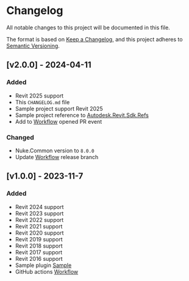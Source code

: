 # Changelog

All notable changes to this project will be documented in this file.

The format is based on [Keep a Changelog](https://keepachangelog.com/en/1.1.0/),
and this project adheres to [Semantic Versioning](https://semver.org/spec/v2.0.0.html).

## [v2.0.0] - 2024-04-11

### Added

- Revit 2025 support
- This `CHANGELOG.md` file
- Sample project support Revit 2025
- Sample project reference to [Autodesk.Revit.Sdk.Refs](https://github.com/dosymep/Autodesk.Revit.Sdk.Refs)
- Add to [Workflow](.github/workflows/main.yml) opened PR event

### Changed

- Nuke.Common version to `8.0.0`
- Update [Workflow](.github/workflows/main.yml) release branch

## [v1.0.0] - 2023-11-7

### Added

- Revit 2024 support
- Revit 2023 support
- Revit 2022 support
- Revit 2021 support
- Revit 2020 support
- Revit 2019 support
- Revit 2018 support
- Revit 2017 support
- Revit 2016 support
- Sample plugin [Sample](sample/SamplePlugin)
- GitHub actions [Workflow](.github/workflows/main.yml)
